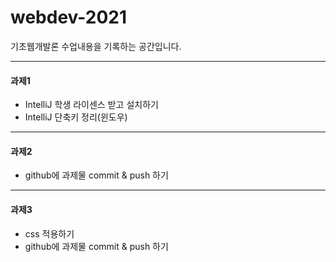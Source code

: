 # webdev-2021

기초웹개발론 수업내용을 기록하는 공간입니다.

---
#### 과제1
- IntelliJ 학생 라이센스 받고 설치하기
- IntelliJ 단축키 정리(윈도우)

---
#### 과제2
- github에 과제물 commit & push 하기

---
#### 과제3
- css 적용하기
- github에 과제물 commit & push 하기